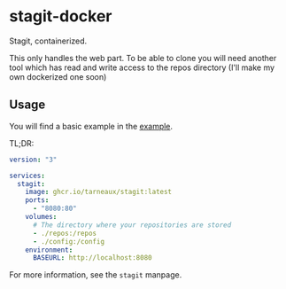 # stagit-docker
Stagit, containerized.

This only handles the web part. To be able to clone you will need another tool which has read and write access to the repos directory (I'll make my own dockerized one soon)

## Usage

You will find a basic example in the [example](example/).

TL;DR:

```yaml
version: "3"

services:
  stagit:
    image: ghcr.io/tarneaux/stagit:latest
    ports:
      - "8080:80"
    volumes:
      # The directory where your repositories are stored
      - ./repos:/repos
      - ./config:/config
    environment:
      BASEURL: http://localhost:8080
```


For more information, see the `stagit` manpage.

